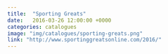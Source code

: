 ```yaml
---
title:  "Sporting Greats"
date:   2016-03-26 12:00:00 +0000
categories: catalogues
image: "img/catalogues/sporting-greats.png"
link: "http://www.sportinggreatsonline.com/2016/"
---
```

